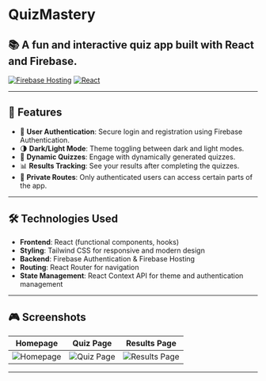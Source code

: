 # QuizMastery

## 📚 A fun and interactive quiz app built with React and Firebase.

[![Firebase Hosting](https://img.shields.io/badge/Firebase-Hosting-yellow)](https://your-live-link.firebaseapp.com)
[![React](https://img.shields.io/badge/React-JS-blue)](https://reactjs.org/)

---

## 🚀 Features

- 🔑 **User Authentication**: Secure login and registration using Firebase Authentication.
- 🌗 **Dark/Light Mode**: Theme toggling between dark and light modes.
- 📝 **Dynamic Quizzes**: Engage with dynamically generated quizzes.
- 📊 **Results Tracking**: See your results after completing the quizzes.
- 🔐 **Private Routes**: Only authenticated users can access certain parts of the app.

---

## 🛠️ Technologies Used

- **Frontend**: React (functional components, hooks)
- **Styling**: Tailwind CSS for responsive and modern design
- **Backend**: Firebase Authentication & Firebase Hosting
- **Routing**: React Router for navigation
- **State Management**: React Context API for theme and authentication management

---

## 🎮 Screenshots

| Homepage                          | Quiz Page                           | Results Page                        |
|----------------------------------- |------------------------------------ |------------------------------------ |
| ![Homepage](./screenshots/home.png) | ![Quiz Page](./screenshots/quiz.png) | ![Results Page](./screenshots/results.png) |

---


